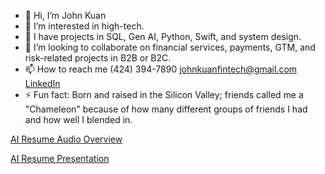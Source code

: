 - 👋 Hi, I’m John Kuan
- 👀 I’m interested in high-tech.
- 🌱 I have projects in SQL, Gen AI, Python, Swift, and system design.
- 💞️ I’m looking to collaborate on financial services, payments, GTM, and risk-related projects in B2B or B2C.
- 📫 How to reach me (424) 394-7890 johnkuanfintech@gmail.com [LinkedIn](https://www.linkedin.com/in/johnkuan/)
- ⚡ Fun fact: Born and raised in the Silicon Valley; friends called me a "Chameleon" because of how many different groups of friends I had and how well I blended in.

[AI Resume Audio Overview](https://notebooklm.google.com/notebook/2d80d3e8-87c4-4ede-81ff-6491dd6a2057/audio)

[AI Resume Presentation](https://gamma.app/docs/John-Kuan-Strategic-Program-Management-in-Finance-ptd5tfn13yvunmp)

<!---
johnkuanfintech/johnkuanfintech is a ✨ special ✨ repository because its `README.md` (this file) appears on your GitHub profile.
You can click the Preview link to take a look at your changes.
--->
